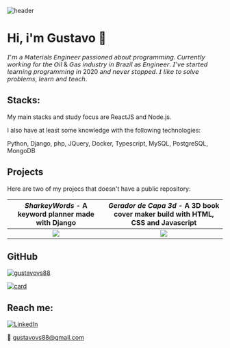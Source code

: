 ![header](https://capsule-render.vercel.app/api?type=waving&color=0:000000,100:F58840&section=header&fontColor=EADEDE&text=Welcome!&fontSize=40)


# Hi, i'm Gustavo 👋


𝘐'𝘮 𝘢 𝘔𝘢𝘵𝘦𝘳𝘪𝘢𝘭𝘴 𝘌𝘯𝘨𝘪𝘯𝘦𝘦𝘳 𝘱𝘢𝘴𝘴𝘪𝘰𝘯𝘦𝘥 𝘢𝘣𝘰𝘶𝘵 𝘱𝘳𝘰𝘨𝘳𝘢𝘮𝘮𝘪𝘯𝘨. 𝘊𝘶𝘳𝘳𝘦𝘯𝘵𝘭𝘺 𝘸𝘰𝘳𝘬𝘪𝘯𝘨 𝘧𝘰𝘳 𝘵𝘩𝘦 𝘖𝘪𝘭 & 𝘎𝘢𝘴 𝘪𝘯𝘥𝘶𝘴𝘵𝘳𝘺 𝘪𝘯 𝘉𝘳𝘢𝘻𝘪𝘭 𝘢𝘴 𝘌𝘯𝘨𝘪𝘯𝘦𝘦𝘳.
𝘐'𝘷𝘦 𝘴𝘵𝘢𝘳𝘵𝘦𝘥 𝘭𝘦𝘢𝘳𝘯𝘪𝘯𝘨 𝘱𝘳𝘰𝘨𝘳𝘢𝘮𝘮𝘪𝘯𝘨 𝘪𝘯 2020 𝘢𝘯𝘥 𝘯𝘦𝘷𝘦𝘳 𝘴𝘵𝘰𝘱𝘱𝘦𝘥.
𝘐 𝘭𝘪𝘬𝘦 𝘵𝘰 𝘴𝘰𝘭𝘷𝘦 𝘱𝘳𝘰𝘣𝘭𝘦𝘮𝘴, 𝘭𝘦𝘢𝘳𝘯 𝘢𝘯𝘥 𝘵𝘦𝘢𝘤𝘩.

## Stacks:
  
My main stacks and study focus are ReactJS and Node.js.

I also have at least some knowledge with the following technologies:

Python, Django, php, JQuery, Docker, Typescript, MySQL, PostgreSQL, MongoDB


## Projects

Here are two of my projecs that doesn't have a public repository:



|     ***SharkeyWords*** - A keyword planner made with Django      | ***Gerador de Capa 3d*** - A 3D book cover maker build with HTML, CSS and Javascript |
| :--------------------------------------------------------: | :----------------------------------------------------------: |
| ![](https://gustavovs88.github.io/images/sharkeywords-min.gif) | ![](https://gustavovs88.github.io/images/resetei-capa-3d.gif) |




## GitHub
  
[![gustavovs88](https://github-readme-stats.vercel.app/api/top-langs/?username=gustavovs88&hide=html&layout=compact&theme=dark)](https://github.com/gustavovs88/)

[![card](https://github-readme-stats.vercel.app/api?username=gustavovs88&theme=dark)](https://github.com/gustavovs88/)

## Reach me:
  
[![LinkedIn](https://img.shields.io/badge/linkedin-%230077B5.svg?style=for-the-badge&logo=linkedin&logoColor=white)](https://br.linkedin.com/gustavo-veloso-da-silveira/)

:email: gustavovs88@gmail.com
  
<!---
gustavovs88/gustavovs88 is a ✨ special ✨ repository because its `README.md` (this file) appears on your GitHub profile.
You can click the Preview link to take a look at your changes.
![reversal](https://capsule-render.vercel.app/api?type=shark&height=50&color=0:000000,100:F58840&section=footer&fontColor=EADEDE&fontSize=40&reversal=true)
--->
